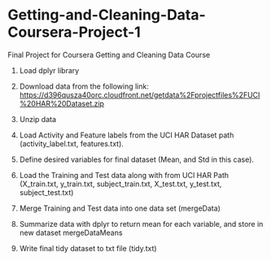 # Getting-and-Cleaning-Data-Coursera-Project-1
Final Project for Coursera Getting and Cleaning Data Course

1. Load dplyr library
2. Download data from the following link: https://d396qusza40orc.cloudfront.net/getdata%2Fprojectfiles%2FUCI%20HAR%20Dataset.zip

3. Unzip data
4. Load Activity and Feature labels from the UCI HAR Dataset path (activity_label.txt, features.txt).
5. Define desired variables for final dataset (Mean, and Std in this case).
6. Load the Training and Test data along with from UCI HAR Path 
(X_train.txt, y_train.txt, subject_train.txt, X_test.txt, y_test.txt, subject_test.txt)
7. Merge Training and Test data into one data set (mergeData)
8. Summarize data with dplyr to return mean for each variable, and store in new dataset mergeDataMeans
9. Write final tidy dataset to txt file (tidy.txt)
